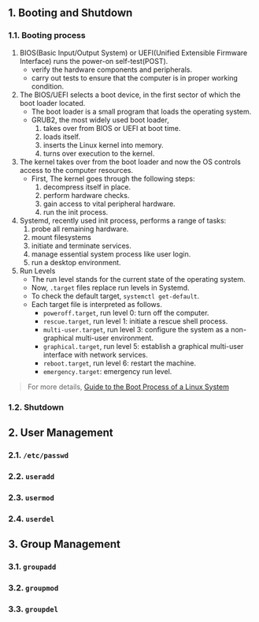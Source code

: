## 1. Booting and Shutdown

### 1.1. Booting process
1. BIOS(Basic Input/Output System) or UEFI(Unified Extensible Firmware Interface) runs the power-on self-test(POST).
	- verify the hardware components and peripherals.
	- carry out tests to ensure that the computer is in proper working condition.
2. The BIOS/UEFI selects a boot device, in the first sector of which the boot loader located.
	- The boot loader is a small program that loads the operating system.
	- GRUB2, the most widely used boot loader, 
		1. takes over from BIOS or UEFI  at boot time.
		2. loads itself.
		3. inserts the Linux kernel into memory.
		4. turns over execution to the kernel.
3. The kernel takes over from the boot loader and now the OS controls access to the computer resources.
	- First, The kernel goes through the following steps:
		1. decompress itself in place.
		2. perform hardware checks.
		3. gain access to vital peripheral hardware.
		4. run the init process.
4. Systemd, recently used init process, performs a range of tasks:
	1. probe all remaining hardware.
	2. mount filesystems
	3. initiate and terminate services.
	4. manage essential system process like user login.
	5. run a desktop environment.
5. Run Levels
	- The run level stands for the current state of the operating system.
	- Now, `.target` files replace run levels in Systemd.
	- To check the default target, `systemctl get-default`.
	- Each target file is interpreted as follows.
		- `poweroff.target`, run level 0: turn off the computer.
		- `rescue.target`, run level 1: initiate a rescue shell process.
		- `multi-user.target`, run level 3: configure the system as a non-graphical multi-user environment.
		- `graphical.target`, run level 5: establish a graphical multi-user interface with network services.
		- `reboot.target`, run level 6: restart the machine.
		- `emergency.target`: emergency run level.

> For more details, [Guide to the Boot Process of a Linux System](https://www.baeldung.com/linux/boot-process)

### 1.2. Shutdown

## 2. User Management
### 2.1. `/etc/passwd`
### 2.2. `useradd`
### 2.3. `usermod`
### 2.4. `userdel`
## 3. Group Management
### 3.1. `groupadd`
### 3.2. `groupmod`
### 3.3. `groupdel`
